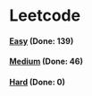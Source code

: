 # Leetcode

<h4><a href="https://github.com/lon-yang/leetcode/blob/master/docs/Easy.md">Easy</a>  (Done: 139)</h4>
<h4><a href="https://github.com/lon-yang/leetcode/blob/master/docs/Medium.md">Medium</a>  (Done: 46)</h4>
<h4><a href="https://github.com/lon-yang/leetcode/blob/master/docs/Hard.md">Hard</a>  (Done: 0)</h4>